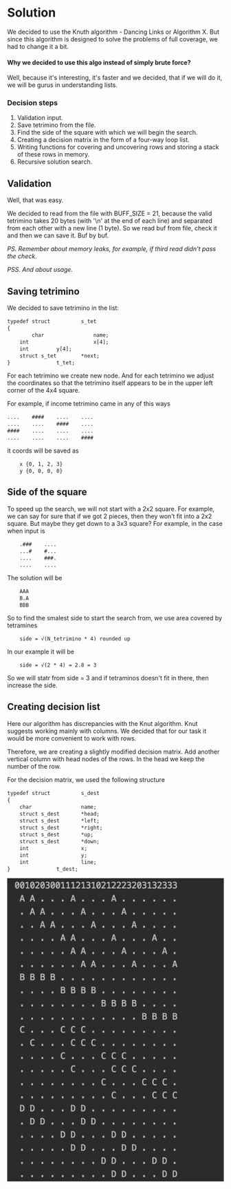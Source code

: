 # Solution

We decided to use the Knuth algorithm - Dancing Links or Algorithm X.
But since this algorithm is designed to solve the problems of full coverage, we had to change it a bit.

#### Why we decided to use this algo instead of simply brute force?

Well, because it's interesting, it's faster and we decided, that if we will do it, we will be gurus in understanding lists. 

### Decision steps

1. Validation input.
2. Save tetrimino from the file.
3. Find the side of the square with which we will begin the search.
4. Creating a decision matrix in the form of a four-way loop list.
5. Writing functions for covering and uncovering rows and storing a stack of these rows in memory.
6. Recursive solution search.

## Validation

Well, that was easy.

We decided to read from the file with BUFF_SIZE = 21, because the valid tetrimino takes 20 bytes (with '\n' at the end of each line) and separated from each other with a new line (1 byte).
So we read buf from file, check it and then we can save it. Buf by buf.

*PS. Remember about memory leaks, for example, if third read didn't pass the check.*

*PSS. And about usage.*

## Saving tetrimino

We decided to save tetrimino in the list:

    typedef struct			s_tet
    {
            char		        name;
    	int                     x[4];
    	int			y[4];
    	struct s_tet		*next;
    }				t_tet;
    
For each tetrimino we create new node. And for each tetrimino we adjust the coordinates so that the tetrimino itself appears to be in the upper left corner of the 4x4 square.

For example, if income tetrimino came in any of this ways

    ....    ####    ....    ....
    ....    ....    ####    ....
    ####    ....    ....    ....
    ....    ....    ....    ####
    
it coords will be saved as

        x {0, 1, 2, 3}
        y {0, 0, 0, 0}
        
## Side of the square

To speed up the search, we will not start with a 2x2 square. For example, we can say for sure that if we got 2 pieces, then they won’t fit into a 2x2 square. But maybe they get down to a 3x3 square? For example, in the case when input is

        .###    ....
        ...#    #...
        ....    ###.
        ....    ....
        
The solution will be

        AAA
        B.A
        BBB
        
So to find the smalest side to start the search from, we use area covered by tetramines

        side = √(N_tetrimino * 4) rounded up
        
In our example it will be

        side = √(2 * 4) = 2.8 = 3
        
So we will statr from side = 3 and if tetraminos doesn't fit in there, then increase the side.

## Creating decision list

Here our algorithm has discrepancies with the Knut algorithm. Knut suggests working mainly with columns. We decided that for our task it would be more convenient to work with rows.

Therefore, we are creating a slightly modified decision matrix. Add another vertical column with head nodes of the rows. In the head we keep the number of the row.

For the decision matrix, we used the following structure

    typedef struct			s_dest
    {
	    char		        name;
	    struct s_dest		*head;
	    struct s_dest		*left;
	    struct s_dest		*right;
	    struct s_dest		*up;
	    struct s_dest		*down;
	    int			        x;
	    int			        y;
	    int			        line;
    }				t_dest;
    
![dlist](https://github.com/cghael/21_school_fillit/blob/master/dlist.jpg)
